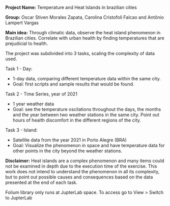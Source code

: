 **Project Name:** Temperature and Heat Islands in brazilian cities

**Group:**  Oscar Stiven Morales Zapata, Carolina Cristofoli Falcao and Antônio Lampert Vargas

**Main idea:** Through climatic data, observe the heat island phenomenon in Brazilian cities. Correlate with urban health by finding temperatures that are prejudicial to health.

The project was subdivided into 3 tasks, scaling the complexity of data used.

Task 1 - Day:
- 1-day data, comparing different temperature data within the same city.
- Goal: first scripts and sample results that would be found.

Task 2 - Time Series, year of 2021
- 1 year weather data
- Goal: see the temperature oscilations throughout the days, the months and the year between two weather stations in the same city. Point out hours of health discomfort in the different regions of the city.

Task 3 - Island: 
- Satellite data from the year 2021 in Porto Alegre (BRA)
- Goal: Visualize the phenomenon in space and have temperature data for other points in the city beyond the weather stations.

**Disclaimer:**
Heat islands are a complex phenomenon and many items could not be examined in depth due to the execution time of the exercise. This work does not intend to understand the phenomenon in all its complexity, but to point out possible causes and consequences based on the data presented at the end of each task.

Folium library only runs at JupterLab space. To access go to View > Switch to JupterLab
